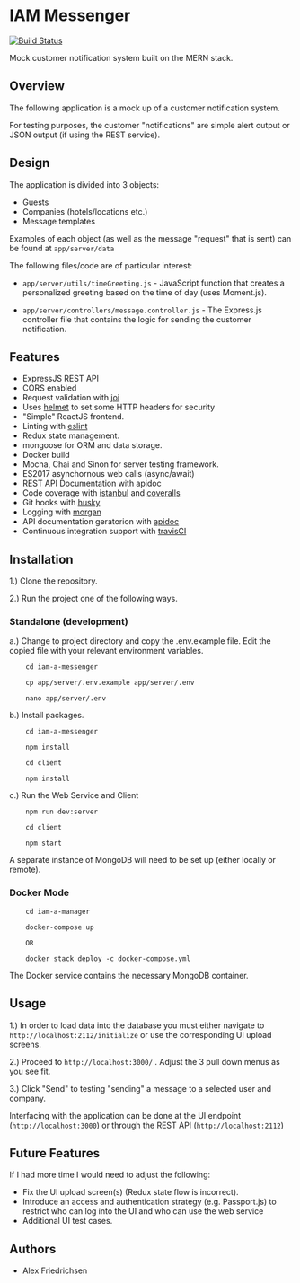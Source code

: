 # IAM Messenger
[![Build Status](https://travis-ci.org/afriedrichsen/iam-a-messenger.svg?branch=master)](https://travis-ci.org/afriedrichsen/iam-a-messenger)

Mock customer notification system built on the MERN stack.

## Overview

The following application is a mock up of a customer notification system.

For testing purposes, the customer "notifications" are simple alert output or JSON output (if using the REST service).


## Design

The application is divided into 3 objects:

* Guests
* Companies (hotels/locations etc.)
* Message templates


Examples of each object (as well as the message "request" that is sent) can be found at ``app/server/data``



The following files/code are of particular interest:

* ``app/server/utils/timeGreeting.js`` - JavaScript function that creates a personalized greeting based on the time of day (uses Moment.js).

* ``app/server/controllers/message.controller.js`` - The Express.js controller file that contains the logic for sending the customer notification.

## Features
* ExpressJS REST API
* CORS enabled
* Request validation with [joi](https://github.com/hapijs/joi)
* Uses [helmet](https://github.com/helmetjs/helmet) to set some HTTP headers for security
* "Simple" ReactJS frontend.
* Linting with [eslint](http://eslint.org)
* Redux state management.
* mongoose for ORM and data storage.
* Docker build
* Mocha, Chai and Sinon for server testing framework.
* ES2017 asynchornous web calls (async/await)
* REST API Documentation with apidoc
* Code coverage with [istanbul](https://istanbul.js.org) and [coveralls](https://coveralls.io)
* Git hooks with [husky](https://github.com/typicode/husky) 
* Logging with [morgan](https://github.com/expressjs/morgan)
* API documentation geratorion with [apidoc](http://apidocjs.com)
* Continuous integration support with [travisCI](https://travis-ci.org)


## Installation
1.) Clone the repository.

2.) Run the project one of the following ways.

   ### Standalone (development)
   a.) Change to project directory and copy the .env.example file. Edit the copied file with your relevant environment variables.
   
        cd iam-a-messenger
        
        cp app/server/.env.example app/server/.env
        
        nano app/server/.env
   
   b.) Install packages.
   
        cd iam-a-messenger
   
        npm install
        
        cd client
        
        npm install
   
   c.)  Run the Web Service and Client
        
        npm run dev:server
        
        cd client
        
        npm start

A separate instance of MongoDB will need to be set up (either locally or remote).
  
   ### Docker Mode
        cd iam-a-manager
        
        docker-compose up
        
        OR 
        
        docker stack deploy -c docker-compose.yml 
               
The Docker service contains the necessary MongoDB container.

## Usage


1.) In order to load data into the database you must either navigate to ``http://localhost:2112/initialize`` or use the corresponding UI upload screens.


2.) Proceed to ``http://localhost:3000/`` . Adjust the 3 pull down menus as you see fit.

3.) Click "Send" to testing "sending" a message to a selected user and company.



Interfacing with the application can be done at the UI endpoint (``http://localhost:3000``) or through the REST API (``http://localhost:2112``)



## Future Features

If I had more time I would need to adjust the following:

* Fix the UI upload screen(s) (Redux state flow is incorrect).
* Introduce an access and authentication strategy (e.g. Passport.js) to restrict who can log into the UI and who can use the web service
* Additional UI test cases. 
        
## Authors
* Alex Friedrichsen